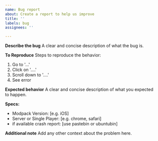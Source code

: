 ```yaml
---
name: Bug report
about: Create a report to help us improve
title: ''
labels: bug
assignees: ''

---
```


**Describe the bug**
A clear and concise description of what the bug is.

**To Reproduce**
Steps to reproduce the behavior:
1. Go to '...'
2. Click on '....'
3. Scroll down to '....'
4. See error

**Expected behavior**
A clear and concise description of what you expected to happen.

**Specs:**
 - Modpack Version: [e.g. iOS]
 - Server or Single Player: [e.g. chrome, safari]
 - if available crash report: [use pastebin or ubuntubin]

**Additional note**
Add any other context about the problem here.
